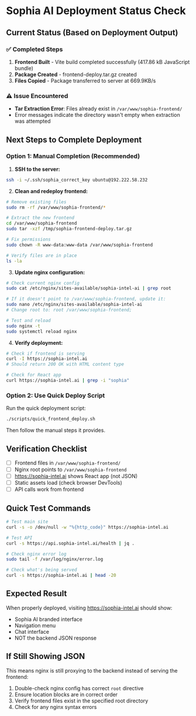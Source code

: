 # Sophia AI Deployment Status Check

## Current Status (Based on Deployment Output)

### ✅ Completed Steps
1. **Frontend Built** - Vite build completed successfully (417.86 kB JavaScript bundle)
2. **Package Created** - frontend-deploy.tar.gz created
3. **Files Copied** - Package transferred to server at 669.9KB/s

### ⚠️ Issue Encountered
- **Tar Extraction Error**: Files already exist in `/var/www/sophia-frontend/`
- Error messages indicate the directory wasn't empty when extraction was attempted

## Next Steps to Complete Deployment

### Option 1: Manual Completion (Recommended)

1. **SSH to the server:**
```bash
ssh -i ~/.ssh/sophia_correct_key ubuntu@192.222.58.232
```

2. **Clean and redeploy frontend:**
```bash
# Remove existing files
sudo rm -rf /var/www/sophia-frontend/*

# Extract the new frontend
cd /var/www/sophia-frontend
sudo tar -xzf /tmp/sophia-frontend-deploy.tar.gz

# Fix permissions
sudo chown -R www-data:www-data /var/www/sophia-frontend

# Verify files are in place
ls -la
```

3. **Update nginx configuration:**
```bash
# Check current nginx config
sudo cat /etc/nginx/sites-available/sophia-intel-ai | grep root

# If it doesn't point to /var/www/sophia-frontend, update it:
sudo nano /etc/nginx/sites-available/sophia-intel-ai
# Change root to: root /var/www/sophia-frontend;

# Test and reload
sudo nginx -t
sudo systemctl reload nginx
```

4. **Verify deployment:**
```bash
# Check if frontend is serving
curl -I https://sophia-intel.ai
# Should return 200 OK with HTML content type

# Check for React app
curl https://sophia-intel.ai | grep -i "sophia"
```

### Option 2: Use Quick Deploy Script

Run the quick deployment script:
```bash
./scripts/quick_frontend_deploy.sh
```

Then follow the manual steps it provides.

## Verification Checklist

- [ ] Frontend files in `/var/www/sophia-frontend/`
- [ ] Nginx root points to `/var/www/sophia-frontend`
- [ ] https://sophia-intel.ai shows React app (not JSON)
- [ ] Static assets load (check browser DevTools)
- [ ] API calls work from frontend

## Quick Test Commands

```bash
# Test main site
curl -s -o /dev/null -w "%{http_code}" https://sophia-intel.ai

# Test API
curl -s https://api.sophia-intel.ai/health | jq .

# Check nginx error log
sudo tail -f /var/log/nginx/error.log

# Check what's being served
curl -s https://sophia-intel.ai | head -20
```

## Expected Result

When properly deployed, visiting https://sophia-intel.ai should show:
- Sophia AI branded interface
- Navigation menu
- Chat interface
- NOT the backend JSON response

## If Still Showing JSON

This means nginx is still proxying to the backend instead of serving the frontend:
1. Double-check nginx config has correct `root` directive
2. Ensure location blocks are in correct order
3. Verify frontend files exist in the specified root directory
4. Check for any nginx syntax errors 
